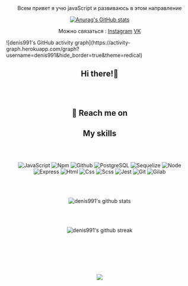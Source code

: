 <div align="center">
Всем привет я учю javaScript и развиваюсь в этом направление 

  
[![Anurag's GitHub stats](https://github-readme-stats.vercel.app/api?username=denis991&show_icons=true&theme=chartreuse-dark&hide=dark)](https://github.com/anuraghazra/github-readme-stats)

Можно связаться : [Instagram](https://www.instagram.com/denis.991/)     [VK](https://vk.com/denis991)                                                                                   

</div>
![denis991's GitHub activity graph](https://activity-graph.herokuapp.com/graph?username=denis991&hide_border=true&theme=redical)

<h2 align="center">Hi there!🤘</h2>
<p align="center">
  
  <br> <br>
</p>

<h2 align="center">💬 Reach me on</h2>


<h2 align="center">My skills</h2>

<br><br>

<div align="center">
 
  ![JavaScript](https://img.shields.io/badge/JavaScript-20232A?style=for-the-badge&logo=javascript)
   ![Npm](https://img.shields.io/badge/npm-20232A?style=for-the-badge&logo=npm)
    ![Github](https://img.shields.io/badge/github-20232A?style=for-the-badge&logo=github)
   ![PostgreSQL](https://img.shields.io/badge/postgresql-20232A?style=for-the-badge&logo=postgresql)
   ![Sequelize](https://img.shields.io/badge/Sequelize-20232A?style=for-the-badge&logo=Sequelize)
   ![Node](https://img.shields.io/badge/node-20232A?style=for-the-badge&logo=node.js)
   ![Express](https://img.shields.io/badge/express-20232A?style=for-the-badge&logo=express)
  ![Html](https://img.shields.io/badge/HTML5-20232A?style=for-the-badge&logo=html5)
  ![Css](https://img.shields.io/badge/CSS3-20232A?style=for-the-badge&logo=css3&logoColor=369AD6)
  ![Scss](https://img.shields.io/badge/scss-20232A?style=for-the-badge&logo=sass)
  ![Jest](https://img.shields.io/badge/jest-20232A?style=for-the-badge&logo=jest&logoColor=99424F)
    ![Git](https://img.shields.io/badge/git-20232A?style=for-the-badge&logo=git)
  ![Gilab](https://img.shields.io/badge/gitlab-20232A?style=for-the-badge&logo=gitlab)
  <!--
 ![Postman](https://img.shields.io/badge/postman-20232A?style=for-the-badge&logo=postman)
  ![TypeScript](https://img.shields.io/badge/TypeScript-20232A?style=for-the-badge&logo=typescript)
  ![React](https://img.shields.io/badge/React-20232A?style=for-the-badge&logo=react)
  ![NextJs](https://img.shields.io/badge/next-20232A?style=for-the-badge&logo=next.js)
  ![Redux](https://img.shields.io/badge/Redux-20232A?style=for-the-badge&logo=redux&logoColor=7749BD)
  ![ReactQuery](https://img.shields.io/badge/ReactQuery-20232A?style=for-the-badge&logo=reactquery)
  ![ReactRouter](https://img.shields.io/badge/React_Router-20232A?style=for-the-badge&logo=react-router)
  
  ![PostCss](https://img.shields.io/badge/postcss-20232A?style=for-the-badge&logo=postcss&logoColor=DD3A0A)
  ![Figma](https://img.shields.io/badge/figma-20232A?style=for-the-badge&logo=figma)

  ![GraphQL](https://img.shields.io/badge/graphql-20232A?style=for-the-badge&logo=GraphQL&logoColor=e535ab)
  ![NestJs](https://img.shields.io/badge/nest-20232A?style=for-the-badge&logo=nestjs&logoColor=E0234D)
  ![Socket.io](https://img.shields.io/badge/socket.io-20232A?style=for-the-badge&logo=socket.io)
  ![Docker](https://img.shields.io/badge/docker-20232A?style=for-the-badge&logo=docker)
  ![Babel](https://img.shields.io/badge/babel-20232A?style=for-the-badge&logo=babel)
  ![Webpack](https://img.shields.io/badge/webpack-20232A?style=for-the-badge&logo=webpack)
  ![Electron](https://img.shields.io/badge/electron-20232A?style=for-the-badge&logo=electron&logoColor=A0EBF9)
  ![Jwt](https://img.shields.io/badge/JWT-20232A?style=for-the-badge&logo=jsonwebtokens)
  ![Vercel](https://img.shields.io/badge/vercel-20232A?style=for-the-badge&logo=vercel)
 
  
  ![Eslint](https://img.shields.io/badge/eslint-20232A?style=for-the-badge&logo=eslint&logoColor=7C7CEA)


 -->

</div>

<div align="center">

  <br></br>

  ![denis991's github stats](https://github-readme-stats.vercel.app/api/top-langs/?username=denis991&theme=radical)
  
  <br></br>

  ![denis991's github streak](https://github-readme-streak-stats.herokuapp.com/?user=denis991&theme=radical)
  
  <br></br> 
</div>
<div align="center">

  <br></br>

  ![](https://visitor-badge.glitch.me/badge?page_id=denis991)
  
  <br></br>

</div>

